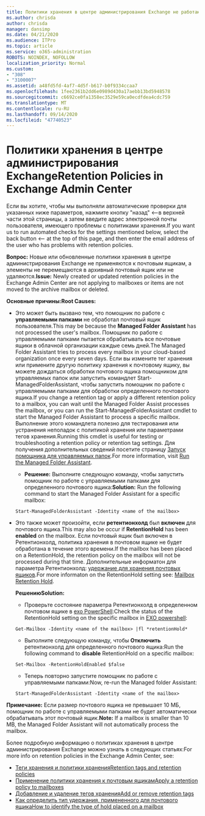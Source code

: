 ```yaml
---
title: Политики хранения в центре администрирования Exchange не работают
ms.author: chrisda
author: chrisda
manager: dansimp
ms.date: 04/21/2020
ms.audience: ITPro
ms.topic: article
ms.service: o365-administration
ROBOTS: NOINDEX, NOFOLLOW
localization_priority: Normal
ms.custom:
- "308"
- "3100007"
ms.assetid: a48fd5fd-4af7-4d5f-b617-b0f9334ccaa7
ms.openlocfilehash: 1fee2361b2dd6e0989d430a17aebb13bd5948578
ms.sourcegitcommit: c6692ce0fa1358ec3529e59ca0ecdfdea4cdc759
ms.translationtype: MT
ms.contentlocale: ru-RU
ms.lasthandoff: 09/14/2020
ms.locfileid: "47740523"
---
```

# <a name="retention-policies-in-exchange-admin-center"></a><span data-ttu-id="eb5b8-102">Политики хранения в центре администрирования Exchange</span><span class="sxs-lookup"><span data-stu-id="eb5b8-102">Retention Policies in Exchange Admin Center</span></span>

<span data-ttu-id="eb5b8-103">Если вы хотите, чтобы мы выполняли автоматические проверки для указанных ниже параметров, нажмите кнопку "назад" <--в верхней части этой страницы, а затем введите адрес электронной почты пользователя, имеющего проблемы с политиками хранения.</span><span class="sxs-lookup"><span data-stu-id="eb5b8-103">If you want us to run automated checks for the settings mentioned below, select the back button <-- at the top of this page, and then enter the email address of the user who has problems with retention policies.</span></span>

 <span data-ttu-id="eb5b8-104">**Вопрос:** Новые или обновленные политики хранения в центре администрирования Exchange не применяются к почтовым ящикам, а элементы не перемещаются в архивный почтовый ящик или не удаляются.</span><span class="sxs-lookup"><span data-stu-id="eb5b8-104">**Issue:** Newly created or updated retention policies in the Exchange Admin Center are not applying to mailboxes or items are not moved to the archive mailbox or deleted.</span></span> 
  
 <span data-ttu-id="eb5b8-105">**Основные причины:**</span><span class="sxs-lookup"><span data-stu-id="eb5b8-105">**Root Causes:**</span></span>
  
- <span data-ttu-id="eb5b8-106">Это может быть вызвано тем, что помощник по работе с **управляемыми папками** не обработал почтовый ящик пользователя.</span><span class="sxs-lookup"><span data-stu-id="eb5b8-106">This may be because the **Managed Folder Assistant** has not processed the user's mailbox.</span></span> <span data-ttu-id="eb5b8-107">Помощник по работе с управляемыми папками пытается обрабатывать все почтовые ящики в облачной организации каждые семь дней.</span><span class="sxs-lookup"><span data-stu-id="eb5b8-107">The Managed Folder Assistant tries to process every mailbox in your cloud-based organization once every seven days.</span></span> <span data-ttu-id="eb5b8-108">Если вы измените тег хранения или примените другую политику хранения к почтовому ящику, вы можете дождаться обработки почтового ящика помощником для управляемых папок или запустить командлет Start-ManagedFolderAssistant, чтобы запустить помощник по работе с управляемыми папками для обработки определенного почтового ящика.</span><span class="sxs-lookup"><span data-stu-id="eb5b8-108">If you change a retention tag or apply a different retention policy to a mailbox, you can wait until the Managed Folder Assist processes the mailbox, or you can run the Start-ManagedFolderAssistant cmdlet to start the Managed Folder Assistant to process a specific mailbox.</span></span> <span data-ttu-id="eb5b8-109">Выполнение этого командлета полезно для тестирования или устранения неполадок с политикой хранения или параметрами тегов хранения.</span><span class="sxs-lookup"><span data-stu-id="eb5b8-109">Running this cmdlet is useful for testing or troubleshooting a retention policy or retention tag settings.</span></span> <span data-ttu-id="eb5b8-110">Для получения дополнительных сведений посетите страницу [Запуск помощника для управляемых папок](https://msdn.microsoft.com/library/gg271153%28v=exchsrvcs.149%29.aspx#managedfolderassist).</span><span class="sxs-lookup"><span data-stu-id="eb5b8-110">For more information, visit [Run the Managed Folder Assistant](https://msdn.microsoft.com/library/gg271153%28v=exchsrvcs.149%29.aspx#managedfolderassist).</span></span>
    
  - <span data-ttu-id="eb5b8-111">**Решение:** Выполните следующую команду, чтобы запустить помощник по работе с управляемыми папками для определенного почтового ящика:</span><span class="sxs-lookup"><span data-stu-id="eb5b8-111">**Solution:** Run the following command to start the Managed Folder Assistant for a specific mailbox:</span></span>
    
  ```
  Start-ManagedFolderAssistant -Identity <name of the mailbox>
  ```

- <span data-ttu-id="eb5b8-112">Это также может произойти, если **ретентионхолд** был **включен** для почтового ящика.</span><span class="sxs-lookup"><span data-stu-id="eb5b8-112">This may also be occur if **RetentionHold** has been **enabled** on the mailbox.</span></span> <span data-ttu-id="eb5b8-113">Если почтовый ящик был включен в Ретентионхолд, политика хранения в почтовом ящике не будет обработана в течение этого времени.</span><span class="sxs-lookup"><span data-stu-id="eb5b8-113">If the mailbox has been placed on a RetentionHold, the retention policy on the mailbox will not be processed during that time.</span></span> <span data-ttu-id="eb5b8-114">Дополнительные информатон для параметра Ретентионхолд: [удержание для хранения почтовых ящиков](https://docs.microsoft.com/exchange/security-and-compliance/messaging-records-management/mailbox-retention-hold).</span><span class="sxs-lookup"><span data-stu-id="eb5b8-114">For more informaton on the RetentionHold setting see: [Mailbox Retention Hold](https://docs.microsoft.com/exchange/security-and-compliance/messaging-records-management/mailbox-retention-hold).</span></span>
    
    <span data-ttu-id="eb5b8-115">**Решению**</span><span class="sxs-lookup"><span data-stu-id="eb5b8-115">**Solution:**</span></span>
    
  - <span data-ttu-id="eb5b8-116">Проверьте состояние параметра Ретентионхолд в определенном почтовом ящике в [exo PowerShell](https://docs.microsoft.com/powershell/exchange/exchange-online/connect-to-exchange-online-powershell/connect-to-exchange-online-powershell?view=exchange-ps):</span><span class="sxs-lookup"><span data-stu-id="eb5b8-116">Check the status of the RetentionHold setting on the specific mailbox in [EXO powershell](https://docs.microsoft.com/powershell/exchange/exchange-online/connect-to-exchange-online-powershell/connect-to-exchange-online-powershell?view=exchange-ps):</span></span>
    
  ```
  Get-Mailbox -Identity <name of the mailbox> |fl *retentionHold*
  ```

  - <span data-ttu-id="eb5b8-117">Выполните следующую команду, чтобы **Отключить** ретентионхолд для определенного почтового ящика:</span><span class="sxs-lookup"><span data-stu-id="eb5b8-117">Run the following command to **disable** RetentionHold on a specific mailbox:</span></span>
    
  ```
  Set-Mailbox -RetentionHoldEnabled $false
  ```

  - <span data-ttu-id="eb5b8-118">Теперь повторно запустите помощник по работе с управляемыми папками:</span><span class="sxs-lookup"><span data-stu-id="eb5b8-118">Now, re-run the Managed folder Assistant:</span></span>
    
  ```
  Start-ManagedFolderAssistant -Identity <name of the mailbox>
  ```

 <span data-ttu-id="eb5b8-119">**Примечание:** Если размер почтового ящика не превышает 10 МБ, помощник по работе с управляемыми папками не будет автоматически обрабатывать этот почтовый ящик.</span><span class="sxs-lookup"><span data-stu-id="eb5b8-119">**Note:** If a mailbox is smaller than 10 MB, the Managed Folder Assistant will not automatically process the mailbox.</span></span>
 
<span data-ttu-id="eb5b8-120">Более подробную информацию о политиках хранения в центре администрирования Exchange можно узнать в следующих статьях:</span><span class="sxs-lookup"><span data-stu-id="eb5b8-120">For more info on retention policies in the Exchange Admin Center, see:</span></span>
- [<span data-ttu-id="eb5b8-121">Теги хранения и политики хранения</span><span class="sxs-lookup"><span data-stu-id="eb5b8-121">Retention tags and retention policies</span></span>](https://docs.microsoft.com/exchange/security-and-compliance/messaging-records-management/retention-tags-and-policies)
- [<span data-ttu-id="eb5b8-122">Применение политики хранения к почтовым ящикам</span><span class="sxs-lookup"><span data-stu-id="eb5b8-122">Apply a retention policy to mailboxes</span></span>](https://docs.microsoft.com/exchange/security-and-compliance/messaging-records-management/apply-retention-policy)
- [<span data-ttu-id="eb5b8-123">Добавление и удаление тегов хранения</span><span class="sxs-lookup"><span data-stu-id="eb5b8-123">Add or remove retention tags</span></span>](https://docs.microsoft.com/exchange/security-and-compliance/messaging-records-management/add-or-remove-retention-tags)
- [<span data-ttu-id="eb5b8-124">Как определить тип удержания, примененного для почтового ящика</span><span class="sxs-lookup"><span data-stu-id="eb5b8-124">How to identify the type of hold placed on a mailbox</span></span>](https://docs.microsoft.com/microsoft-365/compliance/identify-a-hold-on-an-exchange-online-mailbox)
